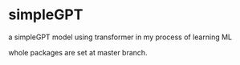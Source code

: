 # simpleGPT
a simpleGPT model using transformer in my process of learning ML

whole packages are set at master branch.
